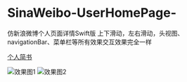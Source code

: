# SinaWeibo-UserHomePage-
仿新浪微博个人页面详情Swift版 上下滑动，左右滑动，头视图、navigationBar、菜单栏等所有效果交互效果完全一样

[个人简书](https://www.jianshu.com/p/d69196880c1a)

![效果图1](https://github.com/zhl5213/SinaWeibo-UserHomePage-/blob/master/%E6%96%B0%E6%B5%AA%E5%BE%AE%E5%8D%9AtableViewUI%E4%BA%A4%E4%BA%92%E6%95%88%E6%9E%9C.gif)
![效果图2](https://github.com/zhl5213/SinaWeibo-UserHomePage-/blob/master/%E6%96%B0%E6%B5%AA%E5%BE%AE%E5%8D%9A%E4%B8%AA%E4%BA%BA%E4%B8%BB%E9%A1%B5%E5%A4%B4%E9%83%A8%E8%A7%86%E5%9B%BE%E6%95%88%E6%9E%9C.gif)
